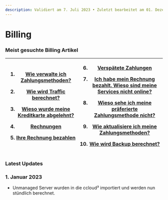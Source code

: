 ```yaml
---
description: Validiert am 7. Juli 2023 • Zuletzt bearbeitet am 01. Dezember 2023
---
```


# Billing

### Meist gesuchte Billing Artikel

| <ol><li><a href="ihre-rechnung-bezahlen.md">Wie verwalte ich Zahlungsmethoden?</a></li></ol><ol start="2"><li><a href="traffic-berechnung.md">Wie wird Traffic berechnet?</a></li></ol><ol start="3"><li><a href="verspatete-zahlungen.md">Wieso wurde meine Kreditkarte abgelehnt?</a></li></ol><ol start="4"><li><a href="rechnungen.md">Rechnungen</a></li></ol><ol start="5"><li><a href="ihre-rechnung-bezahlen.md">Ihre Rechnung bezahlen</a></li></ol> | <ol start="6"><li><a href="verspatete-zahlungen.md">Verspätete Zahlungen</a></li></ol><ol start="7"><li><a href="ihre-rechnung-bezahlen.md">Ich habe mein Rechnung bezahlt. Wieso sind meine Services nicht online?</a></li></ol><ol start="8"><li><a href="ihre-rechnung-bezahlen.md">Wieso sehe ich meine präferierte Zahlungsmethode nicht?</a></li></ol><ol start="9"><li><a href="ihre-rechnung-bezahlen.md">Wie aktualisiere ich meine Zahlungsmethoden?</a></li></ol><ol start="10"><li><a href="backup-berechnung.md">Wie wird Backup berechnet?</a></li></ol> |
| ------------------------------------------------------------------------------------------------------------------------------------------------------------------------------------------------------------------------------------------------------------------------------------------------------------------------------------------------------------------------------------------------------------------------------------------------------------- | ---------------------------------------------------------------------------------------------------------------------------------------------------------------------------------------------------------------------------------------------------------------------------------------------------------------------------------------------------------------------------------------------------------------------------------------------------------------------------------------------------------------------------------------------------------------------- |



### Latest Updates <a href="#latest-updates" id="latest-updates"></a>

### 1. Januar 2023

* Unmanaged Server wurden in die ccloud³ importiert und werden nun stündlich berechnet.&#x20;
